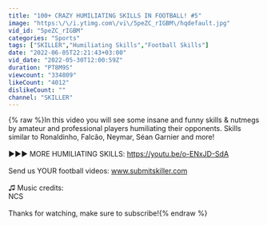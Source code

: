 ```yaml
---
title: "100+ CRAZY HUMILIATING SKILLS IN FOOTBALL! #5"
image: "https:\/\/i.ytimg.com\/vi\/5peZC_rIGBM\/hqdefault.jpg"
vid_id: "5peZC_rIGBM"
categories: "Sports"
tags: ["SKILLER","Humiliating Skills","Football Skills"]
date: "2022-06-05T22:21:43+03:00"
vid_date: "2022-05-30T12:00:59Z"
duration: "PT8M9S"
viewcount: "334809"
likeCount: "4012"
dislikeCount: ""
channel: "SKILLER"
---
```

{% raw %}In this video you will see some insane and funny skills &amp; nutmegs by amateur and professional players humiliating their opponents. Skills similar to Ronaldinho, Falcão, Neymar, Séan Garnier and more!<br /><br />►►► MORE HUMILIATING SKILLS: <a rel="nofollow" target="blank" href="https://youtu.be/o-ENxJD-SdA">https://youtu.be/o-ENxJD-SdA</a><br /><br />Send us YOUR football videos: www.submitskiller.com<br /><br />♫ Music credits:<br />NCS<br /><br />Thanks for watching, make sure to subscribe!{% endraw %}
